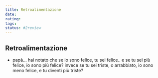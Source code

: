 ```yaml
---
title: Retroalimentazione
date: 
rating: 
tags:
status: #2review
---
```

## Retroalimentazione

- papà... hai notato che se io sono felice, tu sei felice.. e se tu sei più felice, io sono più felice? invece se tu sei triste, o arrabbiato, io sono meno felice, e tu diventi più triste?
